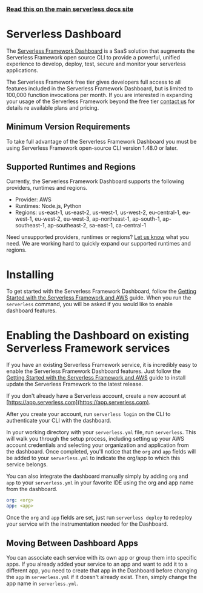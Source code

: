 <!--
title: Serverless - Dashboard
menuText: Dashboard
menuOrder: 1
layout: Doc
-->

<!-- DOCS-SITE-LINK:START automatically generated  -->

### [Read this on the main serverless docs site](https://www.serverless.com/framework/docs/guides/dashboard/)

<!-- DOCS-SITE-LINK:END -->

# Serverless Dashboard

The [Serverless Framework Dashboard](https://app.serverless.com/) is a SaaS solution that augments the Serverless Framework open source CLI to provide a powerful, unified experience to develop, deploy, test, secure and monitor your serverless applications.

The Serverless Framework free tier gives developers full access to all features included in the Serverless Framework Dashboard, but is limited to 100,000 function invocations per month. If you are interested in expanding your usage of the Serverless Framework beyond the free tier [contact us](https://serverless.com/enterprise/contact/) for details re available plans and pricing.

## Minimum Version Requirements

To take full advantage of the Serverless Framework Dashboard you must be using Serverless Framework open-source CLI version 1.48.0 or later.

## Supported Runtimes and Regions

Currently, the Serverless Framework Dashboard supports the following providers, runtimes and regions.

- Provider: AWS
- Runtimes: Node.js, Python
- Regions: us-east-1, us-east-2, us-west-1, us-west-2, eu-central-1, eu-west-1, eu-west-2, eu-west-3, ap-northeast-1, ap-south-1, ap-southeast-1, ap-southeast-2, sa-east-1, ca-central-1

Need unsupported providers, runtimes or regions? [Let us know](https://serverless.com/enterprise/) what you need. We are working hard to quickly expand our supported runtimes and regions.

# Installing

To get started with the Serverless Framework Dashboard, follow the [Getting Started with the Serverless Framework and AWS](/framework/docs/getting-started/) guide. When you run the `serverless` command, you will be asked if you would like to enable dashboard features.

# Enabling the Dashboard on existing Serverless Framework services

If you have an existing Serverless Framework service, it is incredibly easy to enable the Serverless Framework Dashboard features. Just follow the [Getting Started with the Serverless Framework and AWS](/framework/docs/getting-started/) guide to install update the Serverless Framework to the latest release.

If you don't already have a Serverless account, create a new account at [https://app.serverless.com](https://app.serverless.com).

After you create your account, run `serverless login` on the CLI to authenticate your CLI with the dashboard.

In your working directory with your `serverless.yml` file, run `serverless`. This will walk you through the setup process, including setting up your AWS account credentials and selecting your organization and application from the dashboard. Once completed, you'll notice that the `org` and `app` fields will be added to your `serverless.yml` to indicate the org/app to which this service belongs.

You can also integrate the dashboard manually simply by adding `org` and `app` to your `serverless.yml` in your favorite IDE using the org and app name from the dashboard.

```yaml
org: <org>
app: <app>
```

Once the `org` and `app` fields are set, just run `serverless deploy` to redeploy your service with the instrumentation needed for the Dashboard.

## Moving Between Dashboard Apps

You can associate each service with its own app or group them into specific apps. If you already added your service to an app and want to add it to a different app, you need to create that app in the Dashboard before changing the `app` in `serverless.yml` if it doesn't already exist. Then, simply change the app name in `serverless.yml`.
